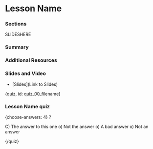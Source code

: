 
# Lesson Name

<!-- Google Slide ID -->
<!-- SLIDEID -->

<!-- Include a slide PNG with Page_ID from this Slide Deck: -->
<!-- ![](https://docs.google.com/presentation/d/SLIDEID/export/png?id=SLIDEID&pageid=PAGE_ID) -->
<!-- or use  `didactr::gs_slide_df("SLIDEID")$png_markdown` -->

### Sections

SLIDESHERE

### Summary

### Additional Resources

### Slides and Video

<!-- ![Lesson Name](YouTube Link) -->

  - [Slides](Link to Slides)

{quiz, id: quiz_00_filename}

### Lesson Name quiz

{choose-answers: 4} ?

C) The answer to this one
o) Not the answer
o) A bad answer
o) Not an answer

{/quiz}
